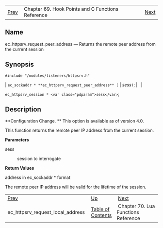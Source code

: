 |     |     |     |
| --- | --- | --- |
| [Prev](apis.ec_httpsrv_request_local_address)  | Chapter 69. Hook Points and C Functions Reference |  [Next](lua.function.details) |

<a name="apis.ec_httpsrv_request_peer_address"></a>
## Name

ec_httpsrv_request_peer_address — Returns the remote peer address from the current session

## Synopsis

`#include "/modules/listeners/httpsrv.h"`

| `ec_sockaddr * **ec_httpsrv_request_peer_address** (` | <var class="pdparam">sess</var>`)`; |   |

`ec_httpsrv_session * <var class="pdparam">sess</var>`;<a name="idp7276464"></a>
## Description

**Configuration Change. ** This option is available as of version 4.0.

This function returns the remote peer IP address from the current session.

**Parameters**

<dl className="variablelist">

<dt>sess</dt>

<dd>

session to interrogate

</dd>

</dl>

**Return Values**

address in ec_sockaddr * format

The remote peer IP address will be valid for the lifetime of the session.

|     |     |     |
| --- | --- | --- |
| [Prev](apis.ec_httpsrv_request_local_address)  | [Up](hooks) |  [Next](lua.function.details) |
| ec_httpsrv_request_local_address  | [Table of Contents](index) |  Chapter 70. Lua Functions Reference |

